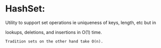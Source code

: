
HashSet:
========

Utility to support set operations ie uniqueness of keys, length, etc but in

lookups, deletions, and insertions in O(1) time.

    Tradition sets on the other hand take O(n).

